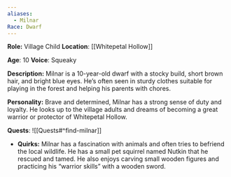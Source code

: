 ```yaml
---
aliases:
  - Milnar
Race: Dwarf
---
```

**Role:** Village Child
**Location**: [[Whitepetal Hollow]]

**Age**: 10
**Voice**: Squeaky

**Description:** Milnar is a 10-year-old dwarf with a stocky build, short brown hair, and bright blue eyes. He’s often seen in sturdy clothes suitable for playing in the forest and helping his parents with chores.

**Personality:** Brave and determined, Milnar has a strong sense of duty and loyalty. He looks up to the village adults and dreams of becoming a great warrior or protector of Whitepetal Hollow.

**Quests**:
![[Quests#^find-milnar]]

- **Quirks:** Milnar has a fascination with animals and often tries to befriend the local wildlife. He has a small pet squirrel named Nutkin that he rescued and tamed. He also enjoys carving small wooden figures and practicing his “warrior skills” with a wooden sword.
